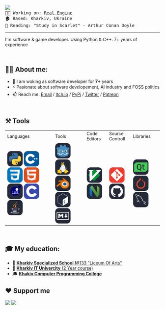 <img align="left" src="https://raw.githubusercontent.com/MartinHeinz/MartinHeinz/master/wave.gif" width="200px"> <samp> <br>
  👨‍💻 Working on: [Real Engine](https://github.com/ivan-resetnikov-a/Real-Engine)<br>
  🏠 Based: Kharkiv, Ukraine<br>
  📖 Reading: "Study in Scarlet" - Arthur Conan Doyle<br> 
</samp>

---

I'm software & game developer. Using Python & C++. 7+ years of experience<br>

<br>

## 🧑‍💻 About me:
* 🔭 I am woking as software developer for **7+** years
* ⚡ Pasionate about software developement, AI industry and FOSS politics
* 📫 Reach me: [Email](mailto:ivan.resetnikov.alpha@gmail.com) / [Itch.io](mailto:ivan.resetnikov.alpha@gmail.com) / [PyPi](https://pypi.org/user/LowRezCat/) / [Twitter](https://twitter.com/IvanResetikov) / [Patreon](https://www.patreon.com/user?u=84122364)

<br>

## ⚒️ Tools
 <table>
  <tr>
    <td>Languages</td>
    <td>Tools</td>
    <td>Code Editors</td>
    <td>Source Controll</td>
    <td>Libraries</td>
  </tr>
  <tr>
    <td>
      <img src="https://github.com/tandpfun/skill-icons/blob/main/icons/Python-Dark.svg" width=50>
      <img src="https://github.com/tandpfun/skill-icons/blob/main/icons/CPP.svg" width=50>
      <img src="https://github.com/tandpfun/skill-icons/blob/main/icons/CSS.svg" width=50>
      <img src="https://github.com/tandpfun/skill-icons/blob/main/icons/HTML.svg" width=50>
      <img src="https://github.com/tandpfun/skill-icons/blob/main/icons/Lua-Dark.svg" width=50>
      <img src="https://github.com/tandpfun/skill-icons/blob/main/icons/C.svg" width=50>
      <img src="https://github.com/tandpfun/skill-icons/blob/main/icons/Java-Dark.svg" width=50>
    </td>
    <td>
      <img src="https://github.com/tandpfun/skill-icons/blob/main/icons/Godot-Dark.svg" width=50>
      <img src="https://github.com/tandpfun/skill-icons/blob/main/icons/Linux-Dark.svg" width=50>
      <img src="https://github.com/tandpfun/skill-icons/blob/main/icons/Blender-Dark.svg" width=50>
      <img src="https://github.com/tandpfun/skill-icons/blob/main/icons/Bash-Dark.svg" width=50>
      <img src="https://github.com/tandpfun/skill-icons/blob/main/icons/Markdown-Dark.svg" width=50>
    </td>
    <td>
      <img src="https://github.com/tandpfun/skill-icons/blob/main/icons/VIM-Dark.svg" width=50>
      <img src="https://github.com/tandpfun/skill-icons/blob/main/icons/NeoVim-Dark.svg" width=50>
    </td>
    <td>
      <img src="https://github.com/tandpfun/skill-icons/blob/main/icons/Git.svg" width=50>
      <img src="https://github.com/tandpfun/skill-icons/blob/main/icons/Github-Dark.svg" width=50>
    </td>
    <td>
      <img src="https://github.com/tandpfun/skill-icons/blob/main/icons/QT-Dark.svg" width=50>
      <img src="https://github.com/tandpfun/skill-icons/blob/main/icons/PyTorch-Dark.svg" width=50>
      <img src="https://github.com/tandpfun/skill-icons/blob/main/icons/MySQL-Dark.svg" width=50>
    </td>
  </tr>
</table>




<br>

## 🎓 My education:
* 🏫 [**Kharkiv Specialized School** №133 "Liceum Of Arts"](https://mon.gov.ua/ua)
* 🎒 [**Kharkiv IT Univercity** (2 Year course)](https://ituniver.com/online-learning/about)
* 🎓 [**Khakiv Computer Programming College**](https://khpcc.com/)

## ❤️ Support me
[<img src="https://cdn-icons-png.flaticon.com/512/5968/5968732.png" width="32px">](https://www.patreon.com/user/membership?u=84122364)
[<img src="https://s3-eu-west-1.amazonaws.com/tpd/logos/5c58570cfdd26f0001068f06/0x0.png" width="32px">](https://www.buymeacoffee.com/lowrezcat)
